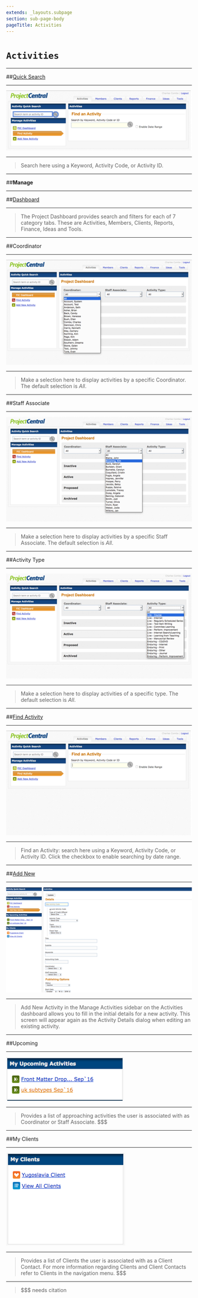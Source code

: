 ```yaml
---
extends: _layouts.subpage
section: sub-page-body
pageTitle: Activities
---
```


# `Activities`

---

##[Quick Search](/activity-dialog)

---

[![image of Quick Search](../img/activity/QuickSearch.png)](/activity-dialog)

---

>Search here using a Keyword, Activity Code, or Activity ID.

---

##**Manage**

---

##[Dashboard](/activity-dialog)

---

> The Project Dashboard provides search and filters for each of 7 category tabs.
> These are Activities, Members, Clients, Reports, Finance, Ideas and Tools.

---

##Coordinator

---

[![image of PJC Dashboard Coordinator Selection](../img/activity/PJCDashboardCoordinator.png)](/activity-dialog)

---

>Make a selection here to display activities by a specific Coordinator. The
>default selection is *All*.

---

##Staff Associate

---

[![image of PJC Dashboard Staff Associate Selection](../img/activity/PJCDashboardStaffAssoc.png)](/activity-dialog)

---

>Make a selection here to display activities by a specific Staff Associate. The
>default selection is *All*.

---

##Activity Type

---

[![image of PJC Dashboard Activity Type Selection](../img/activity/PJCDashboardActivityType.png)](/activity-dialog)

---

>Make a selection here to display activities of a specific type. The
>default selection is *All*.

---

##[Find Activity](/activity-dialog)

---

[![image of Find Activity](../img/activity/FindActivity.png)](/activity-dialog)

---

>Find an Activity: search here using a Keyword, Activity Code, or Activity ID. 
>Click the checkbox to enable searching by date range.

---

##[Add New](/activity-dialog)

---

[![image of Add New](../img/activity/AddNewActivity.png)](/activity-dialog)

---

>Add New Activity in the Manage Activities sidebar on the Activities dashboard
> allows you to fill in the initial details for a new activity. This screen will
> appear again as the Activity Details dialog when editing an existing activity.

---

##Upcoming

---

[![image of Upcoming](../img/activity/MyUpcomingActivities.png)](/activity-dialog)

---

>Provides a list of approaching activities the user is associated with as
> Coordinator or Staff Associate. $$$

---

##My Clients

---

[![image of My Clients](../img/activity/MyClients.png)](/activity-dialog)

---

>Provides a list of Clients the user is associated with as a Client Contact.
> For more information regarding Clients and Client Contacts refer to
> Clients in the navigation menu.  $$$

---

>$$$ needs citation
